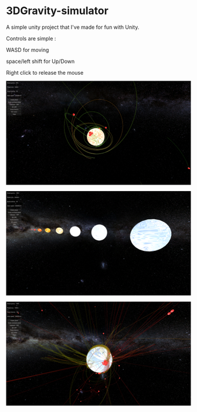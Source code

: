 # 3DGravity-simulator
A simple unity project that I've made for fun with Unity.

Controls are simple :

WASD for moving

space/left shift for Up/Down

Right click to release the mouse


![Screenshot](grav1.png?raw=true)

![Screenshot](grav2.png?raw=true)

![Screenshot](grav3.png?raw=true)
